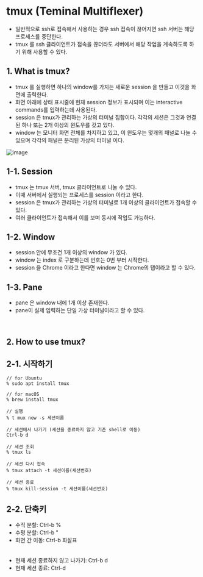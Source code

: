 # tmux (Teminal Multiflexer)
- 일반적으로 ssh로 접속해서 사용하는 경우 ssh 접속이 끊어지면 ssh 서버는 해당 프로세스를 중단한다.
- tmux 를 ssh 클라이언트가 접속을 끊더라도 서버에서 해당 작업을 계속하도록 하기 위해 사용할 수 있다.

## 1. What is tmux?
- tmux 를 실행하면 하나의 window를 가지는 새로운 session 을 만들고 이것을 화면에 출력한다.
- 화면 아래에 상태 표시줄에 현재 session 정보가 표시되며 이는 interactive commands를 입력하는데 사용된다.
- session 은 tmux가 관리하는 가상의 터미널 집합이다. 각각의 세션은 그것과 연결된 하나 또는 2개 이상의 윈도우를 갖고 있다.
- window 는 모니터 화면 전체를 차지하고 있고, 이 윈도우는 몇개의 패널로 나눌 수 있으며 각각의 패널은 분리된 가상의 터미널 이다.

![image](https://github.com/choiyun9yu/OperatingSystem/assets/110392046/ad281751-ec44-4dc0-abad-55309413f689)

## 1-1. Session
- tmux 는 tmux 서버, tmux 클라이언트로 나눌 수 있다.
- 이때 서버에서 실행되는 프로세스를 session 이라고 한다.
- session 은 tmux가 관리하는 가상의 터미널로 1개 이상의 클라이언트가 접속할 수 있다.
- 여러 클라이언트가 접속해서 이를 보며 동시에 작업도 가능하다.

## 1-2. Window
- session 안에 무조건 1개 이상의 window 가 있다.
- window 는 index 로 구분하는데 번호는 0번 부터 시작한다.
- session 을 Chrome 이라고 한다면 window 는 Chrome의 탭이라고 할 수 있다.

## 1-3. Pane
- pane 은 window 내에 1개 이상 존재한다.
- pane이 실제 입력하는 단일 가상 터미널이라고 할 수 있다.

<br>

## 2. How to use tmux?

## 2-1. 시작하기
    // for Ubuntu
    % sudo apt install tmux   
    
    // for macOS
    % brew install tmux

    // 실행
    % t mux new -s 세션이름     

    // 세션에서 나가기 (세션을 종료하지 않고 기존 shell로 이동)
    Ctrl-b d  

    // 세션 조회
    % tmux ls

    // 세션 다시 접속
    % tmux attach -t 세션이름(세션번호)

    // 세션 종료
    % tmux kill-session -t 세션이름(세션번호)

## 2-2. 단축키
- 수직 분할: Ctrl-b %
- 수평 분할: Ctrl-b "
- 화면 간 이동: Ctrl-b 화살표
######
- 현재 세션 종료하지 않고 나가기: Ctrl-b d
- 현재 세션 종료: Ctrl-d